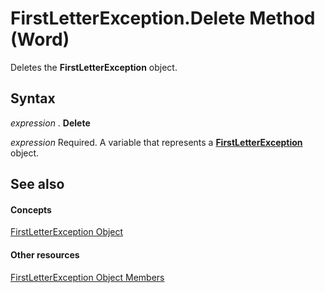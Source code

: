 
# FirstLetterException.Delete Method (Word)

Deletes the  **FirstLetterException** object.


## Syntax

 _expression_ . **Delete**

 _expression_ Required. A variable that represents a **[FirstLetterException](e365a683-010a-a074-5563-f0cac1f410b2.md)** object.


## See also


#### Concepts


[FirstLetterException Object](e365a683-010a-a074-5563-f0cac1f410b2.md)
#### Other resources


[FirstLetterException Object Members](4e1d1571-ef74-725c-5fff-1816e3a7a575.md)
